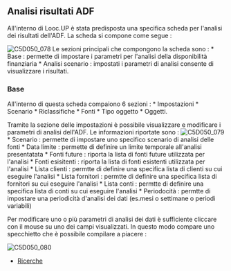 ## Analisi risultati ADF

All'interno di Looc.UP è stata predisposta una specifica scheda per l'analisi dei risultati dell'ADF. La scheda si compone come segue : 

![C5D050_078](http://doc.smeup.com/immagini/MBDOC_OPE-C5D050_03/C5D050_078.png)
Le sezioni principali che compongono la scheda sono : 
 \* Base :  permette di impostare i parametri per l'analisi della disponibilità finanziaria
 \* Analisi scenario :  impostati i parametri di analisi consente di visualizzare i risultati.

### Base

All'interno di questa scheda compaiono 6 sezioni : 
 \* Impostazioni
 \* Scenario
 \* Riclassifiche
 \* Fonti
 \* Tipo oggetto
 \* Oggetti.

Tramite la sezione delle impostazioni è possibile visualizzare e modificare i parametri di analisi dell'ADF. Le informazioni riportate sono : 
![C5D050_079](http://doc.smeup.com/immagini/MBDOC_OPE-C5D050_03/C5D050_079.png) \* Scenario :  permette di impostare uno specifico scenario di analisi delle fonti
 \* Data limite :  permette di definire un limite temporale all'analisi presentatata
 \* Fonti future :  riporta la lista di fonti future utilizzata per l'analisi
 \* Fonti esisitenti :  riporta la lista di fonti esistenti utilizzata per l'analisi
 \* Lista clienti :  permtte di definire una specifica lista di clienti su cui eseguire l'analisi
 \* Lista fornitori :  permtte di definire una specifica lista di fornitori su cui eseguire l'analisi
 \* Lista conti :  permtte di definire una specifica lista di conti su cui eseguire l'analisi
 \* Periodocità :  permtte di impostare una periodicità d'analisi dei dati (es.mesi o settimane o periodi variabili)

Per modificare uno o più parametri di analisi dei dati è sufficiente cliccare con il mouse su uno dei campi visualizzati. In questo modo compare uno specchietto che è possibile compilare a piacere : 

![C5D050_080](http://doc.smeup.com/immagini/MBDOC_OPE-C5D050_03/C5D050_080.png)
- [Ricerche](Sorgenti/DOC_OPE/TA/B£AMO/B£_RIC)
